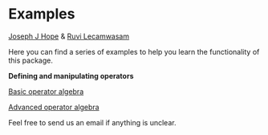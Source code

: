 # Examples

[Joseph J Hope](mailto:joseph.hope@anu.edu.au) & [Ruvi Lecamwasam](mailto:me@ruvi.blog)



Here you can find a series of examples to help you learn the functionality of this package.

**Defining and manipulating operators**

[Basic operator algebra](../base_operators/)

[Advanced operator algebra](../adv_operators/)



Feel free to send us an email if anything is unclear.